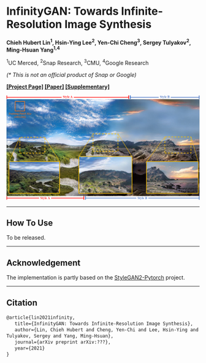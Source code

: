 # InfinityGAN: Towards Infinite-Resolution Image Synthesis

**Chieh Hubert Lin<sup>1</sup>, Hsin-Ying Lee<sup>2</sup>, Yen-Chi Cheng<sup>3</sup>, Sergey Tulyakov<sup>2</sup>, Ming-Hsuan Yang<sup>1,4</sup>**

<sup>1</sup>UC Merced, <sup>2</sup>Snap Research, <sup>3</sup>CMU, <sup>4</sup>Google Research

*(\* This is not an official product of Snap or Google)*

**[[Project Page]](https://bit.ly/InfinityGANProject) [[Paper]](https://bit.ly/InfinityGANPaper) [[Supplementary]](http://bit.ly/InfinityGANSupp)**

![Teaser](./assets/teaser.png)

---

## How To Use

To be released.

---

## Acknowledgement
The implementation is partly based on the [StyleGAN2-Pytorch](https://github.com/rosinality/stylegan2-pytorch) project.

---

## Citation
```
@article{lin2021infinity,
   title={InfinityGAN: Towards Infinite-Resolution Image Synthesis},
   author={Lin, Chieh Hubert and Cheng, Yen-Chi and Lee, Hsin-Ying and Tulyakov, Sergey and Yang, Ming-Hsuan},
   journal={arXiv preprint arXiv:???},
   year={2021}
}
```
